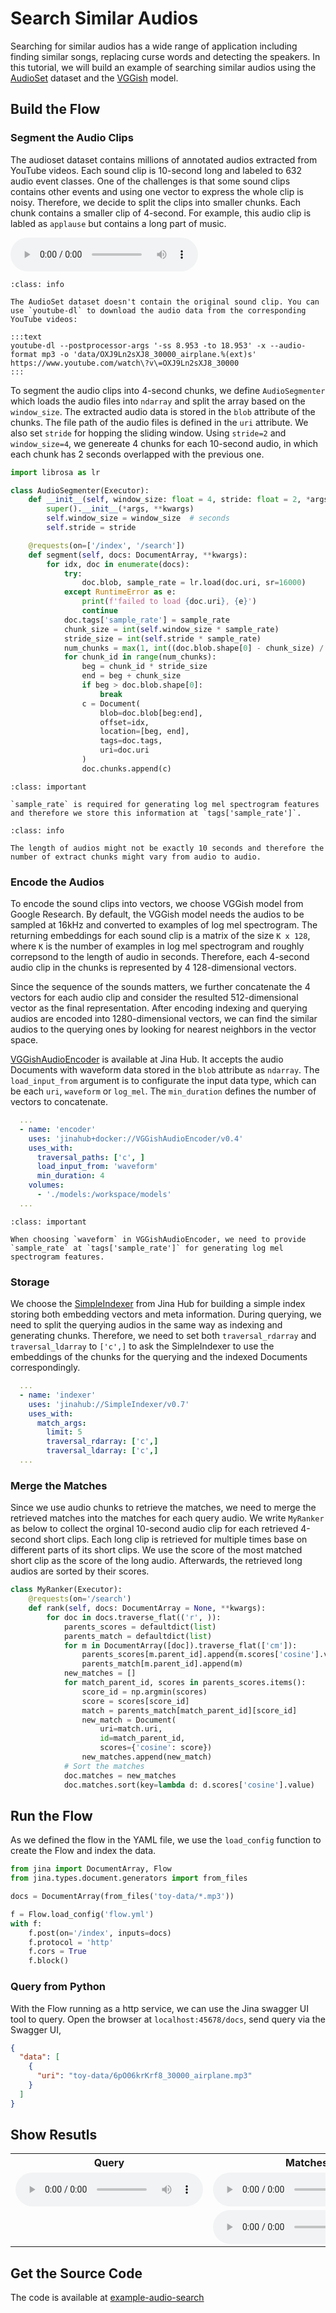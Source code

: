 # Search Similar Audios

Searching for similar audios has a wide range of application including finding similar songs, replacing curse words and detecting the speakers. In this tutorial, we will build an example of searching similar audios using the [AudioSet](https://research.google.com/audioset/) dataset and the [VGGish](https://github.com/tensorflow/models/tree/master/research/audioset/vggish) model.

## Build the Flow

### Segment the Audio Clips

The audioset dataset contains millions of annotated audios extracted from YouTube videos. Each sound clip is 10-second long and labeled to 632 audio event classes. 
One of the challenges is that some sound clips contains other events and using one vector to express the whole clip is noisy. Therefore, we decide to split the clips into smaller chunks. Each chunk contains a smaller clip of 4-second. For example, this audio clip is labled as `applause` but contains a long part of music.

<audio controls>
  <source src="../../_static/similar-audio-search-match-UE3XnVFodMI_230000_applause.mp3" type="audio/wav">
Your browser does not support the audio element.
</audio>


```{admonition} Tips
:class: info

The AudioSet dataset doesn't contain the original sound clip. You can use `youtube-dl` to download the audio data from the corresponding YouTube videos:

:::text
youtube-dl --postprocessor-args '-ss 8.953 -to 18.953' -x --audio-format mp3 -o 'data/OXJ9Ln2sXJ8_30000_airplane.%(ext)s' https://www.youtube.com/watch\?v\=OXJ9Ln2sXJ8_30000
:::
```

To segment the audio clips into 4-second chunks, we define `AudioSegmenter` which loads the audio files into `ndarray` and split the array based on the `window_size`. The extracted audio data is stored in the `blob` attribute of the chunks. The file path of the audio files is defined in the `uri` attribute. We also set `stride` for hopping the sliding window. Using `stride=2` and `window_size=4`, we genereate 4 chunks for each 10-second audio, in which each chunk has 2 seconds overlapped with the previous one.

```python
import librosa as lr

class AudioSegmenter(Executor):
    def __init__(self, window_size: float = 4, stride: float = 2, *args, **kwargs):
        super().__init__(*args, **kwargs)
        self.window_size = window_size  # seconds
        self.stride = stride

    @requests(on=['/index', '/search'])
    def segment(self, docs: DocumentArray, **kwargs):
        for idx, doc in enumerate(docs):
            try:
                doc.blob, sample_rate = lr.load(doc.uri, sr=16000)
            except RuntimeError as e:
                print(f'failed to load {doc.uri}, {e}')
                continue
            doc.tags['sample_rate'] = sample_rate
            chunk_size = int(self.window_size * sample_rate)
            stride_size = int(self.stride * sample_rate)
            num_chunks = max(1, int((doc.blob.shape[0] - chunk_size) / stride_size))
            for chunk_id in range(num_chunks):
                beg = chunk_id * stride_size
                end = beg + chunk_size
                if beg > doc.blob.shape[0]:
                    break
                c = Document(
                    blob=doc.blob[beg:end],
                    offset=idx,
                    location=[beg, end],
                    tags=doc.tags,
                    uri=doc.uri
                )
                doc.chunks.append(c)
```

```{admonition} Note
:class: important

`sample_rate` is required for generating log mel spectrogram features and therefore we store this information at `tags['sample_rate']`.

```

```{admonition} Tips
:class: info

The length of audios might not be exactly 10 seconds and therefore the number of extract chunks might vary from audio to audio.

```

### Encode the Audios

To encode the sound clips into vectors, we choose VGGish model from Google Research. By default, the VGGish model needs the audios to be sampled at 16kHz and converted to examples of log mel spectrogram. The returning embeddings for each sound clip is a matrix of the size `K x 128`, where `K` is the number of examples in log mel spectrogram and roughly correpsond to the length of audio in seconds. Therefore, each 4-second audio clip in the chunks is represented by 4 128-dimensional vectors.

Since the sequence of the sounds matters, we further concatenate the 4 vectors for each audio clip and consider the resulted 512-dimensional vector as the final representation. After encoding indexing and querying audios are encoded into 1280-dimensional vectors, we can find the similar audios to the querying ones by looking for nearest neighbors in the vector space.

[VGGishAudioEncoder](https://hub.jina.ai/executor/jypyr28o) is available at Jina Hub. It accepts the audio Documents with waveform data stored in the `blob` attribute as `ndarray`. The `load_input_from` argument is to configurate the input data type, which can be each `uri`, `waveform` or `log_mel`. The `min_duration` defines the number of vectors to concatenate. 

```yaml
  ...
  - name: 'encoder'
    uses: 'jinahub+docker://VGGishAudioEncoder/v0.4'
    uses_with:
      traversal_paths: ['c', ]
      load_input_from: 'waveform'
      min_duration: 4
    volumes:
      - './models:/workspace/models'
  ...
```

```{admonition} Note
:class: important

When choosing `waveform` in VGGishAudioEncoder, we need to provide `sample_rate` at `tags['sample_rate']` for generating log mel spectrogram features.

```
### Storage

We choose the [SimpleIndexer](https://hub.jina.ai/executor/zb38xlt4) from Jina Hub for building a simple index storing both embedding vectors and meta information. During querying, we need to split the querying audios in the same way as indexing and generating chunks. Therefore, we need to set both `traversal_rdarray` and `traversal_ldarray` to `['c',]` to ask the SimpleIndexer to use the embeddings of the chunks for the querying and the indexed Documents correspondingly.

```yaml
  ...
  - name: 'indexer'
    uses: 'jinahub://SimpleIndexer/v0.7'
    uses_with:
      match_args:
        limit: 5
        traversal_rdarray: ['c',]
        traversal_ldarray: ['c',]
  ...
```

### Merge the Matches

Since we use audio chunks to retrieve the matches, we need to merge the retrieved matches into the matches for each query audio. We write `MyRanker` as below to collect the orginal 10-second audio clip for each retrieved 4-second short clips. Each long clip is retrieved for multiple times base on different parts of its short clips. We use the score of the most matched short clip as the score of the long audio. Afterwards, the retrieved long audios are sorted by their scores.

```python
class MyRanker(Executor):
    @requests(on='/search')
    def rank(self, docs: DocumentArray = None, **kwargs):
        for doc in docs.traverse_flat(('r', )):
            parents_scores = defaultdict(list)
            parents_match = defaultdict(list)
            for m in DocumentArray([doc]).traverse_flat(['cm']):
                parents_scores[m.parent_id].append(m.scores['cosine'].value)
                parents_match[m.parent_id].append(m)
            new_matches = []
            for match_parent_id, scores in parents_scores.items():
                score_id = np.argmin(scores)
                score = scores[score_id]
                match = parents_match[match_parent_id][score_id]
                new_match = Document(
                    uri=match.uri,
                    id=match_parent_id,
                    scores={'cosine': score})
                new_matches.append(new_match)
            # Sort the matches
            doc.matches = new_matches
            doc.matches.sort(key=lambda d: d.scores['cosine'].value)
```

## Run the Flow

As we defined the flow in the YAML file, we use the `load_config` function to create the Flow and index the data.

```python
from jina import DocumentArray, Flow
from jina.types.document.generators import from_files

docs = DocumentArray(from_files('toy-data/*.mp3'))

f = Flow.load_config('flow.yml')
with f:
    f.post(on='/index', inputs=docs)
    f.protocol = 'http'
    f.cors = True
    f.block()
```

### Query from Python
With the Flow running as a http service, we can use the Jina swagger UI tool to query. 
Open the browser at `localhost:45678/docs`, send query via the Swagger UI,

```json
{
  "data": [
    {
      "uri": "toy-data/6pO06krKrf8_30000_airplane.mp3"
    }
  ]
}
```

## Show Resutls


<table>
  <tr>
    <th>Query</th>
    <th>Matches</th>
    <th>Score</th>
  </tr>
  <tr>
    <td><audio controls><source src="../../_static/similar-audio-search-query-hhzoH17yf3o_20000_airplane.mp3" type="audio/wav"></audio></td>
    <td><audio controls><source src="../../_static/similar-audio-search-match-6pO06krKrf8_30000_airplane.mp3" type="audio/wav"></audio></td>
    <td>0.000014126301</td>
    <td>0.0</td>
  </tr>
  <tr>
    <td></td>
    <td><audio controls><source src="../../_static/similar-audio-search-match-UE3XnVFodMI_230000_applause.mp3" type="audio/wav"></audio></td>
    <td>0.00002515316</td>
  </tr>
</table>

## Get the Source Code

The code is available at [example-audio-search](https://github.com/jina-ai/example-audio-search)